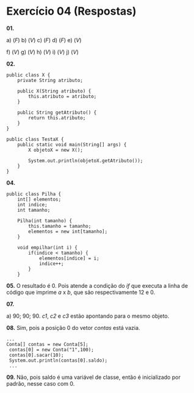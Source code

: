 # Exercício 04 (Respostas)

**01.** 

a) (*F*) b) (*V*) c) (*F*) d) (*F*) e) (*V*)

f) (*V*) g) (*V*) h) (*V*) i) (*V*) j) (*V*)

**02.** 

	public class X {
    	private String atributo;
        
        public X(String atributo) {
        	this.atributo = atributo;
        }
        
        public String getAtributo() {
        	return this.atributo;
        }
    }
    
    public class TestaX {
    	public static void main(String[] args) {
        	X objetoX = new X();
            
            System.out.println(objetoX.getAtributo());
        }
    }
    
 **04.** 
 
 	public class Pilha {
		int[] elementos;
		int indice;
		int tamanho;

		Pilha(int tamanho) {
			this.tamanho = tamanho;
			elementos = new int[tamanho];
		}

		void empilhar(int i) {
        	if(indice < tamanho) {
				elementos[indice] = i;
				indice++;
			}
		}
        
   **05.** O resultado é 0. Pois atende a condição do *if* que executa a linha de código que imprime *a* x *b*, que são respectivamente 12 e 0.
   
  **07.** 
  
 a) 90; 90; 90. *c1*, *c2* e *c3* estão apontando para o mesmo objeto.
 
 **08.** Sim, pois a posição 0 do vetor _contas_ está vazia.
 
 	...
 	Conta[] contas = new Conta[5];
     contas[0] = new Conta("1",100);
     contas[0].sacar(10);
     System.out.println(contas[0].saldo);
     ...
     
**09.** Não, pois saldo é uma variável de classe, então é inicializado por padrão, nesse caso com 0.